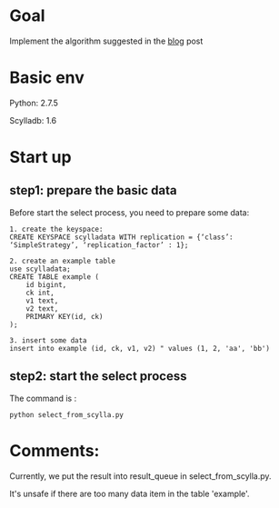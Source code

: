 # Goal

Implement the algorithm suggested in the [blog](http://www.scylladb.com/2017/02/13/efficient-full-table-scans-with-scylla-1-6/) post

# Basic env

Python: 2.7.5

Scylladb: 1.6

# Start up
## step1: prepare the basic data
Before start the select process, you need to prepare some data:

```
1. create the keyspace:
CREATE KEYSPACE scylladata WITH replication = {‘class’: ‘SimpleStrategy’, ‘replication_factor’ : 1};

2. create an example table
use scylladata;
CREATE TABLE example (
    id bigint,
    ck int,
    v1 text,
    v2 text,
    PRIMARY KEY(id, ck)
);

3. insert some data
insert into example (id, ck, v1, v2) " values (1, 2, 'aa', 'bb')
```

## step2: start the select process

The command is :

```
python select_from_scylla.py
```

# Comments:

Currently, we put the result into result_queue in select_from_scylla.py.

It's unsafe if there are too many data item in the table 'example'.

